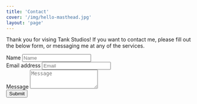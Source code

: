 ```yaml
---
title: 'Contact'
cover: '/img/hello-masthead.jpg'
layout: 'page'
---
```

<link  rel="stylesheet" href="/css/bootstrap.css" />
  
Thank you for vising Tank Studios!  If you want to contact me, please fill out the below form, or messaging me at any of the services.
<form method="post" action="//formspree.io/ry.tankersley@gmail.com">
  <div class="form-group">
    <label for="nameInput">Name</label>
    <input type="text" name="Name" class="form-control" id="nameInput" placeholder="Name">
  </div>
  <div class="form-group">
    <label for="emailInput">Email address</label>
    <input type="email" name="Email" class="form-control" id="emailInput" placeholder="Email">
  </div>
  <div class="form-group">
    <label for="messageInput">Message</label>
    <textarea class="form-control" name="Message" id="messageInput" rows="3" placeholder="Message"></textarea>
  </div>
  <input type="hidden" name="_next" value="//blog.tankstudios.net/success.html" />
  <input type="hidden" name="_subject" value="Tank Studios Blog Contact" />
  <input type="text" name="_gotcha" style="display:none" />
  <button type="submit" class="btn btn-primary">Submit</button>
</form>